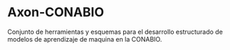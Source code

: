 # Axon-CONABIO

Conjunto de herramientas y esquemas para el desarrollo estructurado de modelos de aprendizaje de maquina en la CONABIO.
